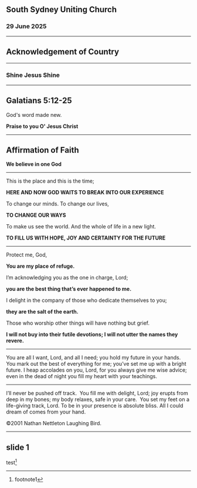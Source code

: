 ## South Sydney Uniting Church

### 29 June 2025

---

## Acknowledgement of Country


---

### Shine Jesus Shine



---

<section data-background-image="church/bible-reading.jpg">

## Galatians 5:12-25

God's word made new.

__Praise to you O' Jesus Christ__

</section>

---

## Affirmation of Faith

**We believe in one God**

---



This is the place and this is the time;​

**HERE AND NOW GOD WAITS​ TO BREAK INTO OUR EXPERIENCE​**

To change our minds. To change our lives,

**TO CHANGE OUR WAYS​**

To make us see the world​. And the whole of life in a new light.​

**TO FILL US WITH HOPE, JOY ​AND CERTAINTY FOR THE FUTURE​**




---

Protect me, God,​

**You are my place of refuge.​**

I’m acknowledging you ​as the one in charge, Lord;​

**you are the best thing that’s ever happened to me.**

I delight in the company of those​ who dedicate themselves to you;

**they are the salt of the earth.​**

Those who worship other things​ will have nothing but grief.​

**I will not buy into their futile devotions;​ I will not utter the names they revere.​**

---

You are all I want, Lord, and all I need;​
you hold my future in your hands. ​
You mark out the best of everything for me;​
you’ve set me up with a bright future.​
I heap accolades on you, Lord,​
for you always give me wise advice;​
even in the dead of night​
you fill my heart with your teachings. ​

---

I’ll never be pushed off track. ​
You fill me with delight, Lord;​
joy erupts from deep in my bones;​
my body relaxes, safe in your care. ​
You set my feet on a life-giving track, Lord.​
To be in your presence is absolute bliss.​
All I could dream of comes from your hand. ​

©2001 Nathan Nettleton Laughing Bird.​

---

## slide 1

test[^1]

[^1]: footnote1

